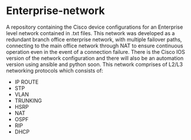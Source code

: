 # Enterprise-network
A repository containing the Cisco device configurations for an Enterprise level network contained in .txt files.
This network was developed as a redundant branch office enterprise network, with multiple failover paths, connecting to the main office network through NAT to ensure continuous operation even in the event of a connection failure.
There is the Cisco IOS version of the network configuration and there will also be an automation version using ansible and python soon.
This network comprises of L2/L3 networking protocols which consists of:
- IP ROUTE 
- STP
- VLAN
- TRUNKING
- HSRP
- NAT
- OSPF
- RIP
- DHCP

